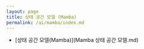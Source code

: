 ```yaml
---
layout: page
title: 상태 공간 모델 (Mamba)
permalink: /ai/mamba/index.md
---
```

- [상태 공간 모델(Mamba)](Mamba 상태 공간 모델.md)

